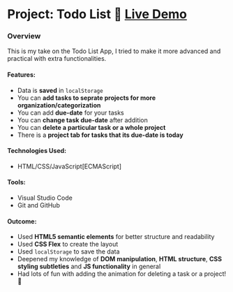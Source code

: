 # Project: Todo List 📝 [Live Demo](https://lukastars.github.io/todo-list)

### Overview
This is my take on the Todo List App, I tried to make it more advanced and practical with extra functionalities. 
#### **Features:**
* Data is **saved** in `localStorage`
* You can **add tasks to seprate projects for more organization/categorization**
* You can add **due-date** for your tasks
* You can **change task due-date** after addition
* You can **delete a particular task or a whole project**
* There is a **project tab for tasks that its due-date is today** 

#### **Technologies Used:**
* HTML/CSS/JavaScript[ECMAScript]

#### **Tools:**
* Visual Studio Code
* Git and GitHub

#### **Outcome:**
* Used **HTML5 semantic elements** for better structure and readability
* Used **CSS Flex** to create the layout
* Used `localStorage` to save the data
* Deepened my knowledge of **DOM manipulation**, **HTML structure**, **CSS styling subtleties** and **JS functionality** in general
* Had lots of fun with adding the animation for deleting a task or a project! 🎨
